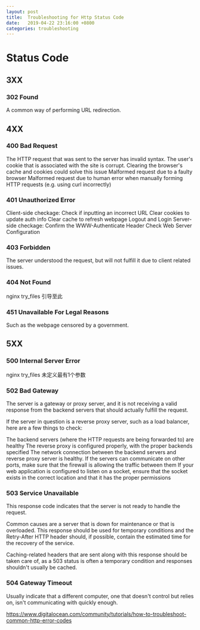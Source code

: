 ```yaml
---
layout: post
title:  Troubleshooting for Http Status Code
date:   2019-04-22 23:16:00 +0800
categories: troubleshooting
---
```


>

# Status Code

## 3XX

### 302 Found
A common way of performing URL redirection.

## 4XX

### 400 Bad Request
The HTTP request that was sent to the server has invalid syntax. 
The user's cookie that is associated with the site is corrupt.
Clearing the browser's cache and cookies could solve this issue
Malformed request due to a faulty browser
Malformed request due to human error when manually forming HTTP requests (e.g. using curl incorrectly)

### 401  Unauthorized Error
Client-side checkage:
Check if inputting an incorrect URL
Clear cookies to update auth info
Clear cache to refresh webpage
Logout and Login
Server-side checkage:
Confirm the WWW-Authenticate Header
Check Web Server Configuration

### 403 Forbidden
The server understood the request, but will not fulfill it due to client related issues.

### 404 Not Found
nginx try_files 引导至此

### 451 Unavailable For Legal Reasons
Such as the webpage censored by a government.

## 5XX

### 500 Internal Server Error
nginx try_files 未定义最有1个参数

### 502 Bad Gateway
The server is a gateway or proxy server, and it is not receiving a valid response from the backend servers that should actually fulfill the request. 
 
If the server in question is a reverse proxy server, such as a load balancer, here are a few things to check:

The backend servers (where the HTTP requests are being forwarded to) are healthy
The reverse proxy is configured properly, with the proper backends specified
The network connection between the backend servers and reverse proxy server is healthy. If the servers can communicate on other ports, make sure that the firewall is allowing the traffic between them
If your web application is configured to listen on a socket, ensure that the socket exists in the correct location and that it has the proper permissions

### 503 Service Unavailable
This response code indicates that the server is not ready to handle the request.

Common causes are a server that is down for maintenance or that is overloaded. This response should be used for temporary conditions and the Retry-After HTTP header should, if possible, contain the estimated time for the recovery of the service.
 
Caching-related headers that are sent along with this response should be taken care of, as a 503 status is often a temporary condition and responses shouldn't usually be cached.

### 504 Gateway Timeout
Usually indicate that a different computer, one that doesn't control but relies on, isn't communicating with quickly enough.

https://www.digitalocean.com/community/tutorials/how-to-troubleshoot-common-http-error-codes
